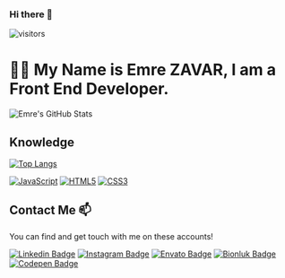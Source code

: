 
### Hi there 👋 
  ![visitors](https://img.shields.io/badge/dynamic/json?color=informational&label=visitor%20count&query=value&url=https://api.countapi.xyz/hit/zavaremre/readme)


# :man_technologist: My Name is Emre ZAVAR, I am a Front End Developer.
![Emre's GitHub Stats](https://github-readme-stats.vercel.app/api?username=zavaremre&count_private=true&show_icons=true&theme=default)

## Knowledge
[![Top Langs](https://github-readme-stats.vercel.app/api/top-langs/?username=zavaremre&layout=compact)](https://github.com/zavaremre/github-readme-stats)

[![JavaScript](https://img.shields.io/badge/-JavaScript-black?style=flat-square&logo=javascript&link=https://github.com/zavaremre/)](https://github.com/zavaremre/)
[![HTML5](https://img.shields.io/badge/-HTML5-E34F26?style=flat-square&logo=html5&logoColor=white&link=https://github.com/zavaremre/)](https://github.com/zavaremre/)
[![CSS3](https://img.shields.io/badge/-CSS3-1572B6?style=flat-square&logo=css3&link=https://github.com/zavaremre/)](https://github.com/zavaremre/)

## Contact Me 📫

You can find and get touch with me on these accounts!

[![Linkedin Badge](https://img.shields.io/badge/zavaremre-follow%20on%20linkedin-blue?style=for-the-badge&logo=linkedin)](https://www.linkedin.com/in/zavaremre/)
[![Instagram Badge](https://img.shields.io/badge/zavaremre-follow%20on%20instagram-magenta?style=for-the-badge&logo=instagram)](https://www.instagram.com/zavaremre/) 
[![Envato Badge](https://img.shields.io/badge/zavaremre-follow%20on%20envato-green?style=for-the-badge&logo=envato)](https://themeforest.net/user/zavaremre/)
[![Bionluk Badge](https://img.shields.io/badge/zavaremre-follow%20on%20bionluk-pink?style=for-the-badge&logo=code)](https://www.bionluk.com/zavaremre/)
[![Codepen Badge](https://img.shields.io/badge/zavaremre-follow%20on%20codepen-black?style=for-the-badge&logo=codepen)](https://www.codepen.com/zavaremre/)
